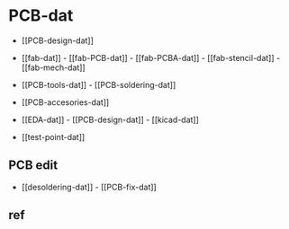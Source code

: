 
# PCB-dat 


- [[PCB-design-dat]] 

- [[fab-dat]] - [[fab-PCB-dat]] - [[fab-PCBA-dat]] - [[fab-stencil-dat]] - [[fab-mech-dat]]

- [[PCB-tools-dat]] - [[PCB-soldering-dat]]



- [[PCB-accesories-dat]]

- [[EDA-dat]] - [[PCB-design-dat]] - [[kicad-dat]]

- [[test-point-dat]]


## PCB edit 

- [[desoldering-dat]] - [[PCB-fix-dat]]



## ref 




